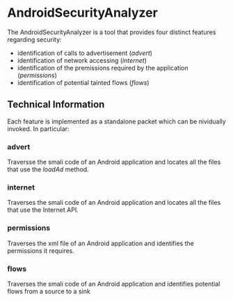 # AndroidSecurityAnalyzer
The AndroidSecurityAnalyzer is a tool that provides four distinct features regarding security:

- identification of calls to advertisement (*advert*)
- identification of network accessing (*internet*)
- identification of the premissions required by the application (*permissions*) 
- identification of potential tainted flows (*flows*)

## Technical Information

Each feature is implemented as a standalone packet which can be nividually invoked. In particular:

### advert

Traversse the smali code of an Android application and locates all the files that use the *loadAd* method.

### internet

Traverses the smali code of an Android application and locates all the files that use the Internet API.

### permissions

Traverses the xml file of an Android application and identifies the permissions it requires.

### flows

Traverses the smali code of an Android application and identifies potential flows from a source to a sink

